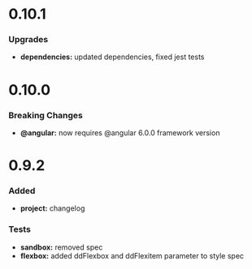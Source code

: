 # 0.10.1

### Upgrades

* **dependencies:** updated dependencies, fixed jest tests

# 0.10.0

### Breaking Changes

* **@angular:** now requires @angular 6.0.0 framework version

# 0.9.2

### Added

* **project:** changelog

### Tests

* **sandbox:** removed spec
* **flexbox:** added ddFlexbox and ddFlexitem parameter to style spec
